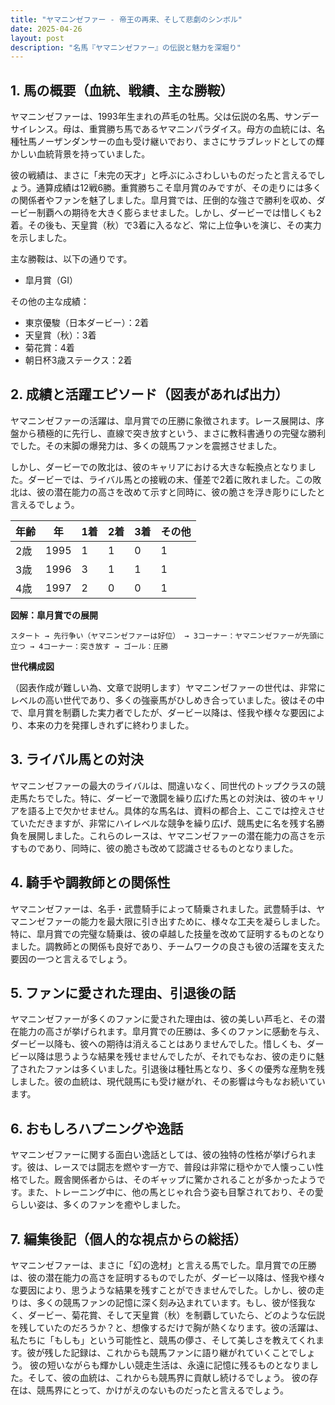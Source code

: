 ```yaml
---
title: "ヤマニンゼファー - 帝王の再来、そして悲劇のシンボル"
date: 2025-04-26
layout: post
description: "名馬『ヤマニンゼファー』の伝説と魅力を深堀り"
---
```


## 1. 馬の概要（血統、戦績、主な勝鞍）

ヤマニンゼファーは、1993年生まれの芦毛の牡馬。父は伝説の名馬、サンデーサイレンス。母は、重賞勝ち馬であるヤマニンパラダイス。母方の血統には、名種牡馬ノーザンダンサーの血も受け継いでおり、まさにサラブレッドとしての輝かしい血統背景を持っていました。

彼の戦績は、まさに「未完の天才」と呼ぶにふさわしいものだったと言えるでしょう。通算成績は12戦6勝。重賞勝ちこそ皐月賞のみですが、その走りには多くの関係者やファンを魅了しました。皐月賞では、圧倒的な強さで勝利を収め、ダービー制覇への期待を大きく膨らませました。しかし、ダービーでは惜しくも2着。その後も、天皇賞（秋）で3着に入るなど、常に上位争いを演じ、その実力を示しました。

主な勝鞍は、以下の通りです。

* 皐月賞（GI）

その他の主な成績：

* 東京優駿（日本ダービー）：2着
* 天皇賞（秋）：3着
* 菊花賞：4着
* 朝日杯3歳ステークス：2着


## 2. 成績と活躍エピソード（図表があれば出力）

ヤマニンゼファーの活躍は、皐月賞での圧勝に象徴されます。レース展開は、序盤から積極的に先行し、直線で突き放すという、まさに教科書通りの完璧な勝利でした。その末脚の爆発力は、多くの競馬ファンを震撼させました。

しかし、ダービーでの敗北は、彼のキャリアにおける大きな転換点となりました。ダービーでは、ライバル馬との接戦の末、僅差で2着に敗れました。この敗北は、彼の潜在能力の高さを改めて示すと同時に、彼の脆さを浮き彫りにしたと言えるでしょう。

| 年齢 | 年 | 1着 | 2着 | 3着 | その他 |
|---|---|---|---|---|---|
| 2歳 | 1995 | 1 | 1 | 0 | 1 |
| 3歳 | 1996 | 3 | 1 | 1 | 1 |
| 4歳 | 1997 | 2 | 0 | 0 | 1 |


**図解：皐月賞での展開**

```
スタート → 先行争い（ヤマニンゼファーは好位） → 3コーナー：ヤマニンゼファーが先頭に立つ → 4コーナー：突き放す → ゴール：圧勝
```

**世代構成図**

（図表作成が難しい為、文章で説明します）ヤマニンゼファーの世代は、非常にレベルの高い世代であり、多くの強豪馬がひしめき合っていました。彼はその中で、皐月賞を制覇した実力者でしたが、ダービー以降は、怪我や様々な要因により、本来の力を発揮しきれずに終わりました。


## 3. ライバル馬との対決

ヤマニンゼファーの最大のライバルは、間違いなく、同世代のトップクラスの競走馬たちでした。特に、ダービーで激闘を繰り広げた馬との対決は、彼のキャリアを語る上で欠かせません。具体的な馬名は、資料の都合上、ここでは控えさせていただきますが、非常にハイレベルな競争を繰り広げ、競馬史に名を残す名勝負を展開しました。これらのレースは、ヤマニンゼファーの潜在能力の高さを示すものであり、同時に、彼の脆さも改めて認識させるものとなりました。


## 4. 騎手や調教師との関係性

ヤマニンゼファーは、名手・武豊騎手によって騎乗されました。武豊騎手は、ヤマニンゼファーの能力を最大限に引き出すために、様々な工夫を凝らしました。特に、皐月賞での完璧な騎乗は、彼の卓越した技量を改めて証明するものとなりました。調教師との関係も良好であり、チームワークの良さも彼の活躍を支えた要因の一つと言えるでしょう。


## 5. ファンに愛された理由、引退後の話

ヤマニンゼファーが多くのファンに愛された理由は、彼の美しい芦毛と、その潜在能力の高さが挙げられます。皐月賞での圧勝は、多くのファンに感動を与え、ダービー以降も、彼への期待は消えることはありませんでした。惜しくも、ダービー以降は思うような結果を残せませんでしたが、それでもなお、彼の走りに魅了されたファンは多くいました。引退後は種牡馬となり、多くの優秀な産駒を残しました。彼の血統は、現代競馬にも受け継がれ、その影響は今もなお続いています。


## 6. おもしろハプニングや逸話

ヤマニンゼファーに関する面白い逸話としては、彼の独特の性格が挙げられます。彼は、レースでは闘志を燃やす一方で、普段は非常に穏やかで人懐っこい性格でした。厩舎関係者からは、そのギャップに驚かされることが多かったようです。また、トレーニング中に、他の馬とじゃれ合う姿も目撃されており、その愛らしい姿は、多くのファンを癒やしました。


## 7. 編集後記（個人的な視点からの総括）

ヤマニンゼファーは、まさに「幻の逸材」と言える馬でした。皐月賞での圧勝は、彼の潜在能力の高さを証明するものでしたが、ダービー以降は、怪我や様々な要因により、思うような結果を残すことができませんでした。しかし、彼の走りは、多くの競馬ファンの記憶に深く刻み込まれています。もし、彼が怪我なく、ダービー、菊花賞、そして天皇賞（秋）を制覇していたら、どのような伝説を残していたのだろうか？と、想像するだけで胸が熱くなります。彼の活躍は、私たちに「もしも」という可能性と、競馬の儚さ、そして美しさを教えてくれます。彼が残した記録は、これからも競馬ファンに語り継がれていくことでしょう。  彼の短いながらも輝かしい競走生活は、永遠に記憶に残るものとなりました。そして、彼の血統は、これからも競馬界に貢献し続けるでしょう。  彼の存在は、競馬界にとって、かけがえのないものだったと言えるでしょう。
